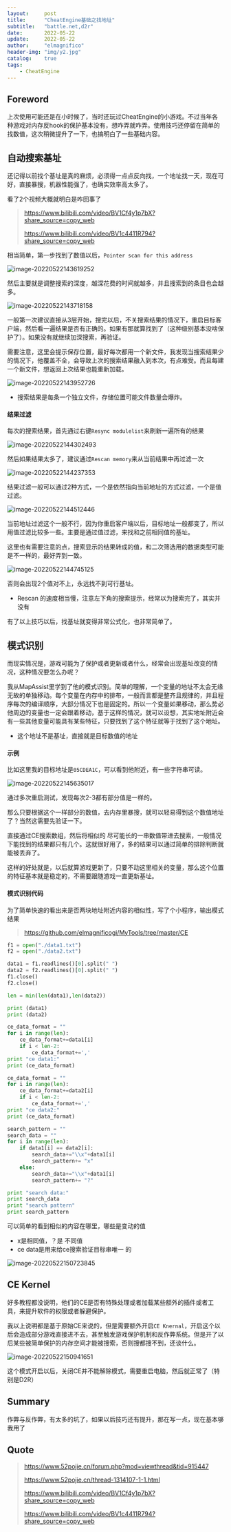 ```yaml
---
layout:     post
title:      "CheatEngine基础之找地址"
subtitle:   "battle.net,d2r"
date:       2022-05-22
update:     2022-05-22
author:     "elmagnifico"
header-img: "img/y2.jpg"
catalog:    true
tags:
    - CheatEngine
---
```


## Foreword

上次使用可能还是在小时候了，当时还玩过CheatEngine的小游戏。不过当年各种游戏对内存反hook的保护基本没有，想咋弄就咋弄。使用技巧还停留在简单的找数值，这次稍微提升了一下，也搞明白了一些基础内容。



## 自动搜索基址

还记得以前找个基址是真的麻烦，必须得一点点反向找，一个地址找一天，现在可好，直接暴搜，机器性能强了，也确实效率高太多了。

看了2个视频大概就明白是咋回事了

> https://www.bilibili.com/video/BV1Cf4y1p7bX?share_source=copy_web
>
> https://www.bilibili.com/video/BV1c4411R794?share_source=copy_web



相当简单，第一步找到了数值以后，`Pointer scan for this address`

![image-20220522143619252](http://img.elmagnifico.tech:9514/static/upload/elmagnifico/202205221436350.png)



然后主要就是调整搜索的深度，越深花费的时间就越多，并且搜索到的条目也会越多。

![image-20220522143718158](http://img.elmagnifico.tech:9514/static/upload/elmagnifico/202205221437196.png)

一般第一次建议直接从3层开始，搜完以后，不关搜索结果的情况下，重启目标客户端，然后看一遍结果是否有正确的。如果有那就算找到了（这种级别基本没啥保护了）。如果没有就继续加深搜索，再验证。

需要注意，这里会提示保存位置，最好每次都用一个新文件，我发现当搜索结果少的情况下，他覆盖不全，会导致上次的搜索结果融入到本次，有点难受。而且每建一个新文件，想返回上次结果也能重新加载。

![image-20220522143952726](http://img.elmagnifico.tech:9514/static/upload/elmagnifico/202205221439779.png)

- 搜索结果是每条一个独立文件，存储位置可能文件数量会爆炸。



#### 结果过滤

每次的搜索结果，首先通过右键`Resync modulelist`来刷新一遍所有的结果

![image-20220522144302493](http://img.elmagnifico.tech:9514/static/upload/elmagnifico/202205221443523.png)

然后如果结果太多了，建议通过`Rescan memory`来从当前结果中再过滤一次 

![image-20220522144237353](http://img.elmagnifico.tech:9514/static/upload/elmagnifico/202205221442383.png)

结果过滤一般可以通过2种方式，一个是依然指向当前地址的方式过滤，一个是值过滤。

![image-20220522144512446](http://img.elmagnifico.tech:9514/static/upload/elmagnifico/202205221445472.png)

当前地址过滤这个一般不行，因为你重启客户端以后，目标地址一般都变了，所以用值过滤比较多一些。主要是通过值过滤，来找和之前相同值的基址。

这里也有需要注意的点，搜索显示的结果转成的值，和二次筛选用的数据类型可能是不一样的，最好弄到一致。

![image-20220522144745125](http://img.elmagnifico.tech:9514/static/upload/elmagnifico/202205221447160.png)

否则会出现2个值对不上，永远找不到可行基址。

- Rescan 的速度相当慢，注意左下角的搜索提示，经常以为搜索完了，其实并没有

有了以上技巧以后，找基址就变得非常公式化，也非常简单了。



## 模式识别

而现实情况是，游戏可能为了保护或者更新或者什么，经常会出现基址改变的情况，这种情况要怎么办呢？

我从MapAssist里学到了他的模式识别。简单的理解，一个变量的地址不太会无缘无故的单独移动。每个变量在内存中的排布，一般而言都是整齐且规律的，并且程序每次的编译顺序，大部分情况下也是固定的。所以一个变量如果移动，那么势必他周边的变量也一定会跟着移动，基于这样的情况，就可以设想，其实地址附近会有一些其他变量可能具有某些特征，只要找到了这个特征就等于找到了这个地址。

- 这个地址不是基址，直接就是目标数值的地址 



#### 示例

比如这里我的目标地址是`05CDEA1C`，可以看到他附近，有一些字符串可读。

![image-20220522145635017](http://img.elmagnifico.tech:9514/static/upload/elmagnifico/202205221456073.png)

通过多次重启测试，发现每次2-3都有部分值是一样的。

那么只要根据这个一样部分的数值，去内存里暴搜，就可以轻易得到这个数值地址了？当然这需要先验证一下。

直接通过CE搜索数组，然后将相似的 尽可能长的一串数值带进去搜索，一般情况下能找到的结果都只有几个。这就很好用了，多的结果可以通过简单的排除判断就能被丢弃了。

这样的好处就是，以后就算游戏更新了，只要不动这里相关的变量，那么这个位置的特征基本就是稳定的，不需要跟随游戏一直更新基址。



#### 模式识别代码

为了简单快速的看出来是否两块地址附近内容的相似性，写了个小程序，输出模式结果

> https://github.com/elmagnificogi/MyTools/tree/master/CE

```python
f1 = open("./data1.txt")
f2 = open("./data2.txt")

data1 = f1.readlines()[0].split(" ")
data2 = f2.readlines()[0].split(" ")
f1.close()
f2.close()

len = min(len(data1),len(data2))

print (data1)
print (data2)

ce_data_format = ""
for i in range(len):
    ce_data_format+=data1[i]
    if i < len-2:
        ce_data_format+=','
print "ce data1:"
print (ce_data_format)

ce_data_format = ""
for i in range(len):
    ce_data_format+=data2[i]
    if i < len-2:
        ce_data_format+=','
print "ce data2:"
print (ce_data_format)

search_pattern = ""
search_data = ""
for i in range(len):
    if data1[i] == data2[i]:
        search_data+="\\x"+data1[i]
        search_pattern+= "x"
    else:
        search_data+="\\x"+data1[i]
        search_pattern+= "?"

print "search data:"
print search_data
print "search pattern"
print search_pattern
```



可以简单的看到相似的内容在哪里，哪些是变动的值

- x是相同值，？是 不同值
- ce data是用来给ce搜索验证目标串唯一 的

![image-20220522150723845](http://img.elmagnifico.tech:9514/static/upload/elmagnifico/202205221507886.png)



## CE Kernel

好多教程都没说明，他们的CE是否有特殊处理或者加载某些额外的插件或者工具，来提升软件的权限或者躲避保护。

我以上说明都是基于原始CE来说的，但是需要额外开启`CE Knernal`，开启这个以后会造成部分游戏直接进不去，甚至触发游戏保护机制和反作弊系统。但是开了以后某些被简单保护的内存空间才能被搜索，否则搜都搜不到，还谈什么。

![image-20220522150941651](http://img.elmagnifico.tech:9514/static/upload/elmagnifico/202205221509694.png)

这个模式开启以后，关闭CE并不能解除模式，需要重启电脑，然后就正常了（特别是D2R）



## Summary

作弊与反作弊，有太多的坑了，如果以后技巧还有提升，那在写一点，现在基本够我用了



## Quote

> https://www.52pojie.cn/forum.php?mod=viewthread&tid=915447
>
> https://www.52pojie.cn/thread-1314107-1-1.html
>
> https://www.bilibili.com/video/BV1Cf4y1p7bX?share_source=copy_web
>
> https://www.bilibili.com/video/BV1c4411R794?share_source=copy_web
